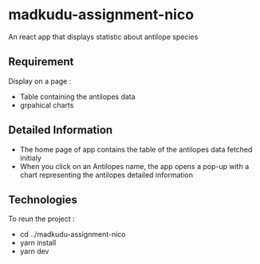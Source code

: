 # madkudu-assignment-nico
An react app that displays statistic about antilope species

## Requirement
Display on a page :
* Table containing the antilopes data
* grpahical charts

## Detailed Information
* The home page of app contains the table of the antilopes data fetched initialy
* When you click on an Antilopes name, the app opens a pop-up with a chart representing the antilopes detailed information

## Technologies
To reun the project :
* cd ../madkudu-assignment-nico
* yarn install
* yarn dev
